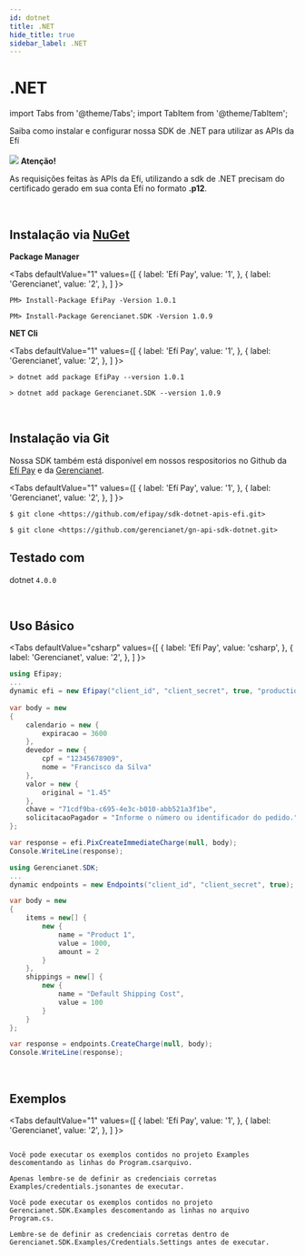 ```yaml
---
id: dotnet
title: .NET
hide_title: true
sidebar_label: .NET
---
```


<h1 className="titulo">.NET</h1>


<div className="conteudo">

import Tabs from '@theme/Tabs';
import TabItem from '@theme/TabItem';
 

<!-- Embedding React components with MDX -->
<!-- fontWeight: 'bold', -->

<div className="subtitulo">
Saiba como instalar e configurar nossa SDK de .NET para utilizar as APIs da Efí
</div>

<br/>

<div className="admonition admonition_caution">
<div>
    <img src="/img/exclamation-triangle-orange.svg"/> <b>Atenção!</b>
</div>
<p>As requisições feitas às APIs da Efí, utilizando a sdk de .NET precisam do certificado gerado em sua conta Efí no formato <strong>.p12</strong>.</p>
</div>
<br/>

## Instalação via <a href="https://www.nuget.org/packages/Gerencianet.SDK/" target="_blank">NuGet</a>

<b>Package Manager</b>

<Tabs
  defaultValue="1"
  values={[
    { label: 'Efí Pay', value: '1', },
    { label: 'Gerencianet', value: '2', },
  ]
}>

<TabItem value="1">

```
PM> Install-Package EfiPay -Version 1.0.1
```

</TabItem>

<TabItem value="2">

```
PM> Install-Package Gerencianet.SDK -Version 1.0.9
```

</TabItem>

</Tabs>



<b>NET Cli</b>

<Tabs
  defaultValue="1"
  values={[
    { label: 'Efí Pay', value: '1', },
    { label: 'Gerencianet', value: '2', },
  ]
}>

<TabItem value="1">

```
> dotnet add package EfiPay --version 1.0.1
```

</TabItem>

<TabItem value="2">

```
> dotnet add package Gerencianet.SDK --version 1.0.9
```

</TabItem>

</Tabs>

<br/>

## Instalação via Git

Nossa SDK também está disponível em nossos respositorios no Github da <a href="https://github.com/efipay/sdk-dotnet-apis-efi" target="_blank">Efí Pay</a> e da <a href="https://github.com/gerencianet/gn-api-sdk-dotnet" target="_blank">Gerencianet</a>.

<Tabs
  defaultValue="1"
  values={[
    { label: 'Efí Pay', value: '1', },
    { label: 'Gerencianet', value: '2', },
  ]
}>

<TabItem value="1">

```
$ git clone <https://github.com/efipay/sdk-dotnet-apis-efi.git>
```

</TabItem>

<TabItem value="2">

```
$ git clone <https://github.com/gerencianet/gn-api-sdk-dotnet.git>
```

</TabItem>

</Tabs>



## Testado com 

dotnet <code>4.0.0</code>

<br/>

## Uso Básico

<Tabs
  defaultValue="csharp"
  values={[
    { label: 'Efí Pay', value: 'csharp', },
     { label: 'Gerencianet', value: '2', },
  ]
}>
<TabItem value="csharp">

```csharp
using Efipay;
...
dynamic efi = new Efipay("client_id", "client_secret", true, "production.p12");
            
var body = new 
{
    calendario = new {
        expiracao = 3600
    },
    devedor = new {
        cpf = "12345678909",
        nome = "Francisco da Silva"
    },
    valor = new {
        original = "1.45"
    },
    chave = "71cdf9ba-c695-4e3c-b010-abb521a3f1be",
    solicitacaoPagador = "Informe o número ou identificador do pedido."
};

var response = efi.PixCreateImmediateCharge(null, body);
Console.WriteLine(response);
```

</TabItem>

<TabItem value="2">

```csharp
using Gerencianet.SDK;
...
dynamic endpoints = new Endpoints("client_id", "client_secret", true);

var body = new
{
    items = new[] {
        new {
            name = "Product 1",
            value = 1000,
            amount = 2
        }
    },
    shippings = new[] {
        new {
            name = "Default Shipping Cost",
            value = 100
        }
    }
};

var response = endpoints.CreateCharge(null, body);
Console.WriteLine(response);
```

</TabItem>

</Tabs>

<br/>

## Exemplos

<Tabs
  defaultValue="1"
  values={[
    { label: 'Efí Pay', value: '1', },
    { label: 'Gerencianet', value: '2', },
  ]
}>

<TabItem value="1">

```

Você pode executar os exemplos contidos no projeto Examples descomentando as linhas do Program.csarquivo.

Apenas lembre-se de definir as credenciais corretas Examples/credentials.jsonantes de executar.
```

</TabItem>

<TabItem value="2">

```
Você pode executar os exemplos contidos no projeto Gerencianet.SDK.Examples descomentando as linhas no arquivo Program.cs.

Lembre-se de definir as credenciais corretas dentro de Gerencianet.SDK.Examples/Credentials.Settings antes de executar.
```

</TabItem>

</Tabs>


</div>